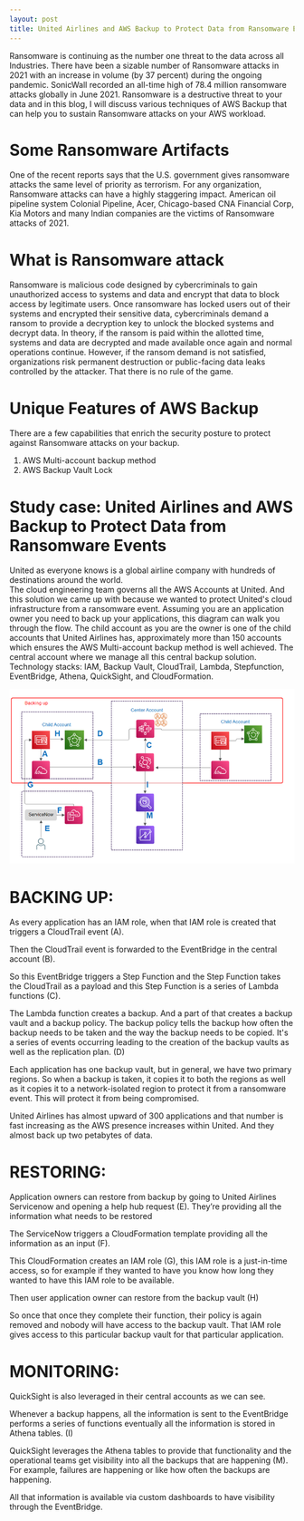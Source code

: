```yaml
---
layout: post
title: United Airlines and AWS Backup to Protect Data from Ransomware Events    
---
```


Ransomware is continuing as the number one threat to the data across all Industries. There have been a sizable number of Ransomware attacks in 2021 with an increase in volume (by 37 percent) during the ongoing pandemic. SonicWall recorded an all-time high of 78.4 million ransomware attacks globally in June 2021.
Ransomware is a destructive threat to your data and in this blog, I will discuss various techniques of AWS Backup that can help you to sustain Ransomware attacks on your AWS workload.

# Some Ransomware Artifacts

One of the recent reports says that the U.S. government gives ransomware attacks the same level of priority as terrorism. For any organization, Ransomware attacks can have a highly staggering impact.
American oil pipeline system Colonial Pipeline, Acer, Chicago-based CNA Financial Corp, Kia Motors and many Indian companies are the victims of Ransomware attacks of 2021.  

# What is Ransomware attack

Ransomware is malicious code designed by cybercriminals to gain unauthorized access to systems and data and encrypt that data to block access by legitimate users. Once ransomware has locked users out of their systems and encrypted their sensitive data, cybercriminals demand a ransom to provide a decryption key to unlock the blocked systems and decrypt data. In theory, if the ransom is paid within the allotted time, systems and data are decrypted and made available once again and normal operations continue. However, if the ransom demand is not satisfied, organizations risk permanent destruction or public-facing data leaks controlled by the attacker. That there is no rule of the game.

# Unique Features of AWS Backup
There are a few capabilities that enrich the security posture to protect against Ransomware attacks on your backup.

1. AWS Multi-account backup method
2. AWS Backup Vault Lock

# Study case: United Airlines and AWS Backup to Protect Data from Ransomware Events

United as everyone knows is a global airline company  with hundreds of destinations around the world.  
The cloud engineering team governs all the AWS Accounts at United. And this solution we came up with because we wanted to protect United's cloud infrastructure  from a ransomware event. 
Assuming you are an application owner you  need to back up your applications, this diagram can walk you   through the flow.
The child account as you are the owner is one of the child accounts that United Airlines has, approximately more than 150  accounts which ensures the AWS Multi-account backup method is well achieved.
The central account where we manage all this central backup solution. 
Technology stacks: IAM, Backup Vault, CloudTrail, Lambda, Stepfunction, EventBridge, Athena, QuickSight, and CloudFormation.

![alt text](https://github.com/cacaogun/cacaogun.github.io/blob/master/images/Picture1.png)

# BACKING UP:

As every application has an  IAM role, when that IAM role is created that triggers a CloudTrail event (A). 

Then the CloudTrail event is forwarded to the EventBridge in the central account (B). 

So this EventBridge triggers a Step Function and the Step Function takes the CloudTrail as a payload and this Step Function is a series of Lambda functions (C). 

The Lambda function creates a backup. And a part of that creates a backup vault and a backup policy. The backup policy tells the backup how  often the backup needs to be taken and the way the backup needs to be copied. It's a series of events occurring leading to the creation of the backup vaults as well as the replication plan. (D)

Each application has one backup  vault, but in general, we have two primary regions.  So when a backup is taken, it copies  it to both the regions as well as it copies it to a network-isolated region to protect it from a ransomware event. This will protect it from being compromised.  

United Airlines has almost upward of 300 applications and  that number is fast increasing as the AWS  presence increases within United. And they almost  back up two petabytes of data.


# RESTORING:
Application owners can restore from backup by going to United Airlines Servicenow and opening a help hub request (E). They’re providing all  the information what needs to be restored

The ServiceNow triggers a CloudFormation  template providing all the information as an input (F).

This CloudFormation creates an IAM role (G), this  IAM role is a just-in-time access, so for example if they wanted to have you know how long they wanted to have this IAM role to be available. 

Then user application owner can restore from the backup vault (H)

So once that once they complete their function, their policy is again removed and nobody will have access to the backup vault. That IAM role gives access to this particular backup vault for that particular application. 


# MONITORING:
QuickSight is also leveraged in their central accounts as we can see.

Whenever a backup happens, all the information is sent to the EventBridge performs a series  of functions eventually all the information is stored in Athena tables. (I)

QuickSight leverages  the Athena tables to provide that functionality and the operational teams get visibility into all the backups that are happening (M). For example, failures are happening or like how often the backups are happening.  

All that information is available via custom dashboards to have visibility through the EventBridge. 

